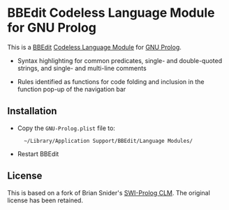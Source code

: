 # BBEdit Codeless Language Module for GNU Prolog

This is a [BBEdit](http://www.barebones.com/products/bbedit) [Codeless Language Module](http://www.barebones.com/support/develop/clm.html) for [GNU Prolog](http://www.gprolog.org).

- Syntax highlighting for common predicates, single- and double-quoted strings, and single- and multi-line comments

- Rules identified as functions for code folding and inclusion in the function pop-up of the navigation bar

## Installation

- Copy the `GNU-Prolog.plist` file to:

        ~/Library/Application Support/BBEdit/Language Modules/

- Restart BBEdit

## License

This is based on a fork of Brian Snider's [SWI-Prolog CLM](https://github.com/sniderbr/bbedit-prolog-clm). The original license has been retained.